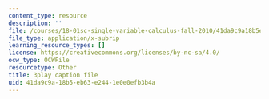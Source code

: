 ```yaml
---
content_type: resource
description: ''
file: /courses/18-01sc-single-variable-calculus-fall-2010/41da9c9a18b5eb63e2441e0e0efb3b4a_kCPVBl953eY.srt
file_type: application/x-subrip
learning_resource_types: []
license: https://creativecommons.org/licenses/by-nc-sa/4.0/
ocw_type: OCWFile
resourcetype: Other
title: 3play caption file
uid: 41da9c9a-18b5-eb63-e244-1e0e0efb3b4a
---
```

